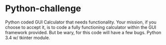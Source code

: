 # Python-challenge
Python coded GUI Calculator that needs functionality. 
Your mission, if you choose to accept it, is to code a fully functioning calculator within the GUI framework provided. 
But be wary, for this code will have a few bugs. 
Python 3.4 w/ tkinter module.
